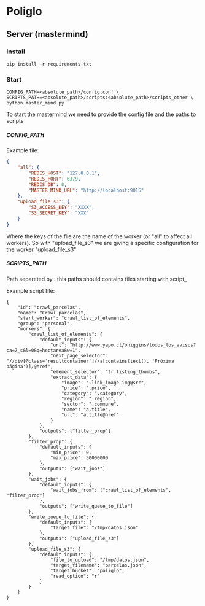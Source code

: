 Poliglo
=======


## Server (mastermind)

### Install

	pip install -r requirements.txt


### Start

	CONFIG_PATH=<absolute_path>/config.conf \
	SCRIPTS_PATH=<absolute_path>/scripts:<absolute_path>/scripts_other \
	python master_mind.py

To start the mastermind we need to provide the config file and the paths to scripts

##### CONFIG_PATH
Example file:

```json
{
    "all": {
        "REDIS_HOST": "127.0.0.1",
        "REDIS_PORT": 6379,
        "REDIS_DB": 0,
        "MASTER_MIND_URL": "http://localhost:9015"
    },
    "upload_file_s3": {
        "S3_ACCESS_KEY": "XXXX",
        "S3_SECRET_KEY": "XXX"
    }
}
```

Where the keys of the file are the name of the worker (or "all" to affect all workers). So with "upload_file_s3" we are giving a specific configuration for the worker "upload_file_s3"

##### SCRIPTS_PATH

Path separeted by : this paths should contains files starting with script_

Example script file:

    {
        "id": "crawl_parcelas",
        "name": "Crawl parcelas",
        "start_worker": "crawl_list_of_elements",
        "group": "personal",
        "workers": {
            "crawl_list_of_elements": {
                "default_inputs": {
                    "url": "http://www.yapo.cl/ohiggins/todos_los_avisos?ca=7_s&l=0&q=hectarea&w=1",
                    "next_page_selector": "//div[@class='resultcontainer']//a[contains(text(), 'Próxima página')]/@href",
                    "element_selector": "tr.listing_thumbs",
                    "extract_data": {
                        "image": ".link_image img@src",
                        "price": ".price",
                        "category": ".category",
                        "region": ".region",
                        "sector": ".commune",
                        "name": "a.title",
                        "url": "a.title@href"
                    }
                },
                "outputs": ["filter_prop"]
            },
            "filter_prop": {
                "default_inputs": {
                    "min_price": 0,
                    "max_price": 50000000
                },
                "outputs": ["wait_jobs"]
            },
            "wait_jobs": {
                "default_inputs": {
                    "wait_jobs_from": ["crawl_list_of_elements", "filter_prop"]
                },
                "outputs": ["write_queue_to_file"]
            },
            "write_queue_to_file": {
                "default_inputs": {
                    "target_file": "/tmp/datos.json"
                },
                "outputs": ["upload_file_s3"]
            },
            "upload_file_s3": {
                "default_inputs": {
                    "file_to_upload": "/tmp/datos.json",
                    "target_filename": "parcelas.json",
                    "target_bucket": "poliglo",
                    "read_option": "r"
                }
            }
        }
    }
